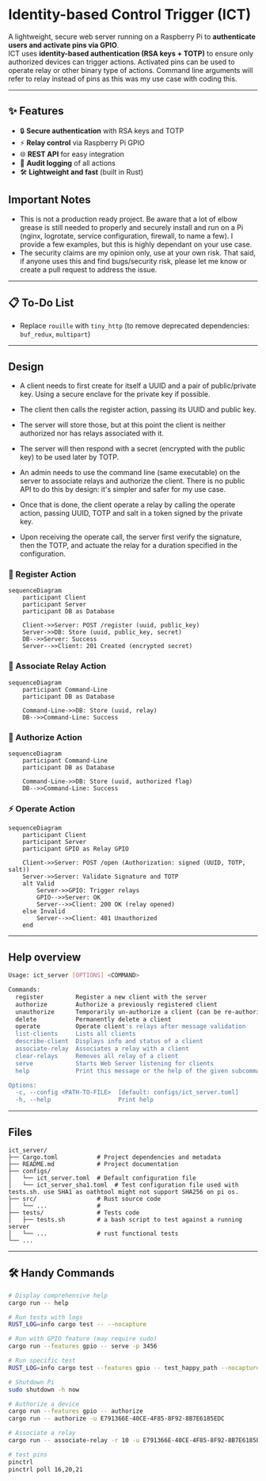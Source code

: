 # Identity-based Control Trigger (ICT)

A lightweight, secure web server running on a Raspberry Pi to **authenticate users and activate pins via GPIO**.  
ICT uses **identity-based authentication (RSA keys + TOTP)** to ensure only authorized devices can trigger actions. Activated pins can be used to operate relay or other binary type of actions. Command line arguments will refer to relay instead of pins as this was my use case with coding this.

---

## ✨ Features
- 🔒 **Secure authentication** with RSA keys and TOTP  
- ⚡ **Relay control** via Raspberry Pi GPIO  
- 🌐 **REST API** for easy integration  
- 📜 **Audit logging** of all actions  
- 🛠 **Lightweight and fast** (built in Rust)  

## Important Notes
- This is not a production ready project. Be aware that a lot of elbow grease is still needed to properly and securely install and run on a Pi (nginx, logrotate, service configuration, firewall, to name a few). I provide a few examples, but this is highly dependant on your use case.
- The security claims are my opinion only, use at your own risk. That said, if anyone uses this and find bugs/security risk, please let me know or create a pull request to address the issue.

---

## 📋 To-Do List
- Replace `rouille` with `tiny_http` (to remove deprecated dependencies: `buf_redux`, `multipart`)  

---


## Design

- A client needs to first create for itself a UUID and a pair of public/private key. Using a secure enclave for the private key if possible.
- The client then calls the register action, passing its UUID and public key.
- The server will store those, but at this point the client is neither authorized nor has relays associated with it.
- The server will then respond with a secret (encrypted with the public key) to be used later by TOTP.

- An admin needs to use the command line (same executable) on the server to associate relays and authorize the client. There is no public API to do this by design: it's simpler and safer for my use case.

- Once that is done, the client operate a relay by calling the operate action, passing UUID, TOTP and salt in a token signed by the private key.
- Upon receiving the operate call, the server first verify the signature, then the TOTP, and actuate the relay for a duration specified in the configuration.

### 📜 Register Action

```mermaid
sequenceDiagram
    participant Client
    participant Server
    participant DB as Database

    Client->>Server: POST /register (uuid, public_key)
    Server->>DB: Store (uuid, public_key, secret)
    DB-->>Server: Success
    Server-->>Client: 201 Created (encrypted secret)
```

### 📜 Associate Relay Action

```mermaid
sequenceDiagram
    participant Command-Line
    participant DB as Database

    Command-Line->>DB: Store (uuid, relay)
    DB-->>Command-Line: Success
```

### 📜 Authorize Action

```mermaid
sequenceDiagram
    participant Command-Line
    participant DB as Database

    Command-Line->>DB: Store (uuid, authorized flag)
    DB-->>Command-Line: Success
```

### ⚡ Operate Action

```mermaid
sequenceDiagram
    participant Client
    participant Server
    participant GPIO as Relay GPIO

    Client->>Server: POST /open (Authorization: signed (UUID, TOTP, salt))
    Server->>Server: Validate Signature and TOTP
    alt Valid
        Server->>GPIO: Trigger relays
        GPIO-->>Server: OK
        Server-->>Client: 200 OK (relay opened)
    else Invalid
        Server-->>Client: 401 Unauthorized
    end
```

---

## Help overview

```bash
Usage: ict_server [OPTIONS] <COMMAND>

Commands:
  register         Register a new client with the server
  authorize        Authorize a previously registered client
  unauthorize      Temporarily un-authorize a client (can be re-authorized)
  delete           Permanently delete a client
  operate          Operate client's relays after message validation
  list-clients     Lists all clients
  describe-client  Displays info and status of a client
  associate-relay  Associates a relay with a client
  clear-relays     Removes all relay of a client
  serve            Starts Web Server listening for clients
  help             Print this message or the help of the given subcommand(s)

Options:
  -c, --config <PATH-TO-FILE>  [default: configs/ict_server.toml]
  -h, --help                   Print help
```

---


## Files

```
ict_server/
├── Cargo.toml           # Project dependencies and metadata
├── README.md            # Project documentation
├── configs/
│   └── ict_server.toml  # Default configuration file
│   └── ict_server_sha1.toml  # Test configuration file used with tests.sh. use SHA1 as oathtool might not support SHA256 on pi os.
├── src/                 # Rust source code
│   └── ...              # 
├── tests/               # Tests code
│   ├── tests.sh         # a bash script to test against a running server
│   └── ...              # rust functional tests
└── ...
```



---

## 🛠 Handy Commands

```bash
# Display comprehensive help
cargo run -- help                                                                                                                                                          

# Run tests with logs
RUST_LOG=info cargo test -- --nocapture

# Run with GPIO feature (may require sudo)
cargo run --features gpio -- serve -p 3456

# Run specific test
RUST_LOG=info cargo test --features gpio -- test_happy_path --nocapture

# Shutdown Pi
sudo shutdown -h now

# Authorize a device
cargo run --features gpio -- authorize
cargo run -- authorize -u E791366E-40CE-4F85-8F92-8B7E6185EDC

# Associate a relay
cargo run -- associate-relay -r 10 -u E791366E-40CE-4F85-8F92-8B7E6185EDC1

# test pins 
pinctrl
pinctrl poll 16,20,21
```
